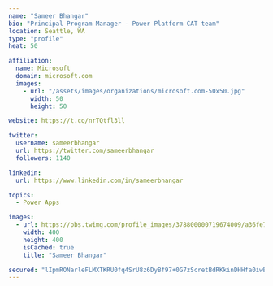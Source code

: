 ```yaml
---
name: "Sameer Bhangar"
bio: "Principal Program Manager - Power Platform CAT team"
location: Seattle, WA
type: "profile"
heat: 50

affiliation:
  name: Microsoft
  domain: microsoft.com
  images:
    - url: "/assets/images/organizations/microsoft.com-50x50.jpg"
      width: 50
      height: 50

website: https://t.co/nrTQtfl3ll

twitter:
  username: sameerbhangar
  url: https://twitter.com/sameerbhangar
  followers: 1140

linkedin:
  url: https://www.linkedin.com/in/sameerbhangar

topics:
  - Power Apps

images:
  - url: https://pbs.twimg.com/profile_images/378800000719674009/a36fe7ddfab1778b76e5793772e43798_400x400.jpeg
    width: 400
    height: 400
    isCached: true
    title: "Sameer Bhangar"

secured: "lIpmRONarleFLMXTKRU0fq4SrU8z6DyBf97+0G7zScretBdRKkinDHHfa0iwBqRDKcogC+vEsFFYHocCAHad0ElCEOh9BhKTVVb6d8oOtB63j1PFUXCoNe4mcxWvISCgpsnYO2az4eXBX0fF24xntYEE7FyZWYO9wdUyzcn3PnB8FfPOtCUj91lWKwza9DjzvHtkPaIL0r/BSvXUrRJSArwIoO8habF5RYwl49FQiqSTcQRz5B2hD5bFXSqggEo5o/o9AxtQY2MmryN+N7tnXf6eAuiNuX8/4xC7Xm0ZevnH0XRnPrH0XWqPouTZtPEi2f1N7ziomgLqtsqa9awIn4cMmIYkSn7Y5qhA6+BwdGe6ofcTY2kYNUJ/+OvaglZDeRMi8ECUsQzhnYKiO1TBH9fJUvNWyq3uqV3LujrL9Ls=;xoVJlCnlR8Oq2TSWQ5+Q3w=="
---
```


